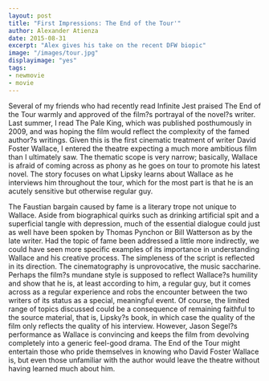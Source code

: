 ```yaml
---
layout: post
title: "First Impressions: The End of the Tour'"
author: Alexander Atienza
date: 2015-08-31
excerpt: "Alex gives his take on the recent DFW biopic"
image: "/images/tour.jpg"
displayimage: "yes"
tags: 
- newmovie
- movie
---
```

Several of my friends who had recently read Infinite Jest praised The End of the Tour warmly and approved of the film?s portrayal of the novel?s writer. Last summer, I read The Pale King, which was published posthumously in 2009, and was hoping the film would reflect the complexity of the famed author?s writings. Given this is the first cinematic treatment of writer David Foster Wallace, I entered the theatre expecting a much more ambitious film than I ultimately saw.
The thematic scope is very narrow; basically, Wallace is afraid of coming across as phony as he goes on tour to promote his latest novel. The story focuses on what Lipsky learns about Wallace as he interviews him throughout the tour, which for the most part is that he is an acutely sensitive but otherwise regular guy.

The Faustian bargain caused by fame is a literary trope not unique to Wallace. Aside from biographical quirks such as drinking artificial spit and a superficial tangle with depression, much of the essential dialogue could just as well have been spoken by Thomas Pynchon or Bill Watterson as by the late writer. Had the topic of fame been addressed a little more indirectly, we could have seen more specific examples of its importance in understanding Wallace and his creative process.
The simpleness of the script is reflected in its direction. The cinematography is unprovocative, the music saccharine. Perhaps the film?s mundane style is supposed to reflect Wallace?s humility and show that he is, at least according to him, a regular guy, but it comes across as a regular experience and robs the encounter between the two writers of its status as a special, meaningful event.
Of course, the limited range of topics discussed could be a consequence of remaining faithful to the source material, that is, Lipsky?s book, in which case the quality of the film only reflects the quality of his interview. However, Jason Segel?s performance as Wallace is convincing and keeps the film from devolving completely into a generic feel-good drama. The End of the Tour might entertain those who pride themselves in knowing who David Foster Wallace is, but even those unfamiliar with the author would leave the theatre without having learned much about him.
